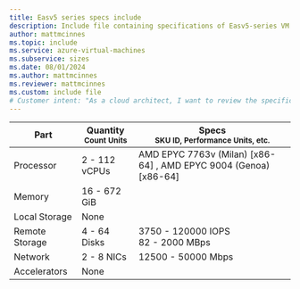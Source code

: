 ```yaml
---
title: Easv5 series specs include
description: Include file containing specifications of Easv5-series VM sizes.
author: mattmcinnes
ms.topic: include
ms.service: azure-virtual-machines
ms.subservice: sizes
ms.date: 08/01/2024
ms.author: mattmcinnes
ms.reviewer: mattmcinnes
ms.custom: include file
# Customer intent: "As a cloud architect, I want to review the specifications of Easv5-series VM sizes, so that I can select the appropriate virtual machine configurations for my application's performance and resource requirements."
---
```

| Part | Quantity <br><sup>Count Units | Specs <br><sup>SKU ID, Performance Units, etc.  |
|---|---|---|
| Processor      | 2 - 112 vCPUs     | AMD EPYC 7763v (Milan) [x86-64] , AMD EPYC 9004 (Genoa) [x86-64] |
| Memory         | 16 - 672 GiB        |    |
| Local Storage  | None         |  |
| Remote Storage | 4 - 64 Disks        | 3750 - 120000 IOPS <br>82 - 2000 MBps |
| Network        | 2 - 8 NICs        | 12500 - 50000 Mbps |
| Accelerators   | None            |     |
